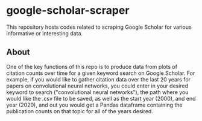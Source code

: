 # google-scholar-scraper
This repository hosts codes related to scraping Google Scholar for various informative or interesting data.

## About
One of the key functions of this repo is to produce data from plots of citation counts over time for a given keyword search on Google Scholar. For example, if you would like to gather citation data over the last 20 years for papers on convolutional neural networks, you could enter in your desired keyword to search ("convolutional neural networks"), the path where you would like the .csv file to be saved, as well as the start year (2000), and end year (2020), and out you would get a Pandas dataframe containing the publication counts on that topic for all of the years desired.
